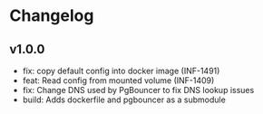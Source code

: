 # Changelog

## v1.0.0

* fix: copy default config into docker image (INF-1491)
* feat: Read config from mounted volume (INF-1409)
* fix: Change DNS used by PgBouncer to fix DNS lookup issues
* build: Adds dockerfile and pgbouncer as a submodule
